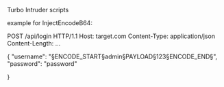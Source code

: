 Turbo Intruder scripts

example for InjectEncodeB64:

POST /api/login HTTP/1.1 
Host: target.com
Content-Type: application/json
Content-Length: ...

{
    "username": "§ENCODE_START§admin§PAYLOAD§123§ENCODE_END§",
    "password": "password"

}
